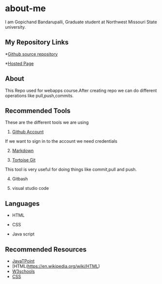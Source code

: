 # about-me

I am Gopichand Bandarupalli, Graduate student at Northwest Missouri State university.

## My Repository Links

*[Github source repository](https://github.com/chanduhvg/about-me)

*[Hosted Page](https://chanduhvg.github.io/about-me/)

## About
This Repo used for webapps course.After creating repo we can do different operations like pull,push,commits.

## Recommended Tools

These are the different tools we are using 

1. [Github Account](https://github.com/)

If we want to sign in to the account we need credentials

2. [Markdown](https://github.com/adam-p/markdown-here/wiki/Markdown-Cheatsheet)

3. [Tortoise Git](https://tortoisegit.org/)

This tool is very useful for doing things like commit,pull and push.

4. Gitbash

5. visual studio code

## Languages

* HTML

* CSS

* Java script

## Recommended Resources

* [JavaTPoint](https://www.javatpoint.com/)
* [HTML(https://en.wikipedia.org/wiki/HTML)
* [W3schools](https://www.w3schools.com/)
* [CSS](https://en.wikipedia.org/wiki/Cascading_Style_Sheets)










